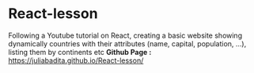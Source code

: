 # React-lesson
Following a Youtube tutorial on React, creating a basic website showing dynamically countries with their attributes (name, capital, population, ...), listing them by continents etc
**Github Page :** https://juliabadita.github.io/React-lesson/ 
